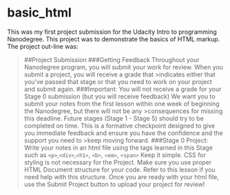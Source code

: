 # basic_html
This was my first project submission for the Udacity Intro to programming Nanodegree.  This project was to demonstrate the basics of HTML markup. The project out-line was:

>##Project Submission
>###Getting Feedback
>Throughout your Nanodegree program, you will submit your work for review. When you submit a project, you will receive a grade that >indicates either that you've passed that stage or that you need to work on your project and submit again.
>###Important:
>You will not receive a grade for your Stage 0 submission (but you will receive feedback)
>We want you to submit your notes from the first lesson within one week of beginning the Nanodegree, but there will not be any >consequences for missing this deadline.
>Future stages (Stage 1 - Stage 5) should try to be completed on time.
>This is a formative checkpoint designed to give you immediate feedback and ensure you have the confidence and the support you need to >keep moving forward.
>###Stage 0 Project:
>Write your notes in an html file using the tags learned in this Stage such as `<p>`,`<div>`,`<h1>`, `<b>`, `<em>`, `<span>` 
>Keep it simple. CSS for styling is not necessary for the Project.
>Make sure you use proper HTML Document structure for your code. Refer to this lesson if you need help with this structure.
>Once you are ready with your html file, use the Submit Project button to upload your project for review!

